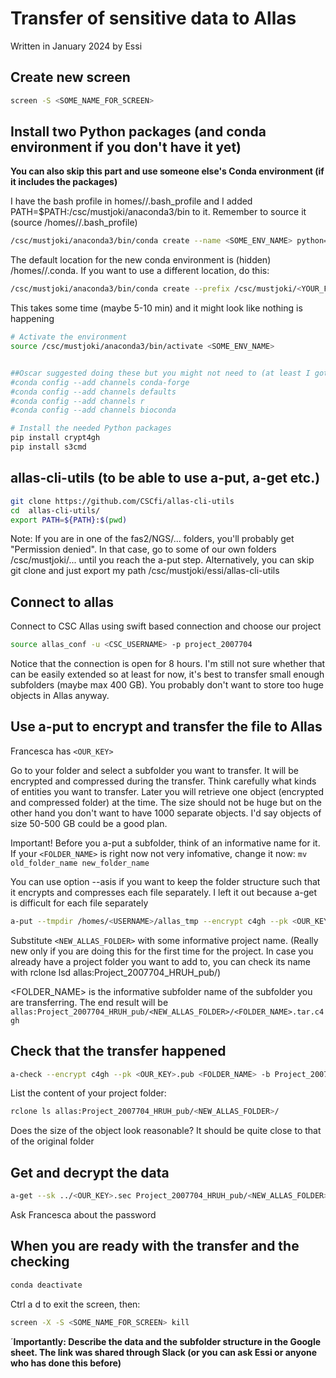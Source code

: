 # Transfer of sensitive data to Allas

Written in January 2024 by Essi

## Create new screen 

```bash
screen -S <SOME_NAME_FOR_SCREEN>
```

## Install two Python packages (and conda environment if you don't have it yet)

**You can also skip this part and use someone else's Conda environment (if it includes the packages)**

I have the bash profile in homes/<USERNAME>/.bash_profile and I added PATH=$PATH:/csc/mustjoki/anaconda3/bin to it. Remember to source it (source /homes/<USERNAME>/.bash_profile)

```bash
/csc/mustjoki/anaconda3/bin/conda create --name <SOME_ENV_NAME> python=3.7
```

The default location for the new conda environment is (hidden) /homes/<USERNAME>/.conda. If you want to use a different location, do this: 

```bash
/csc/mustjoki/anaconda3/bin/conda create --prefix /csc/mustjoki/<YOUR_FOLDER>/<SOME_ENV_NAME> python=3.7
```

This takes some time (maybe 5-10 min) and it might look like nothing is happening

```bash
# Activate the environment
source /csc/mustjoki/anaconda3/bin/activate <SOME_ENV_NAME>


##Oscar suggested doing these but you might not need to (at least I got "Warning: 'bioconda' already in 'channels' list, moving to the top")
#conda config --add channels conda-forge
#conda config --add channels defaults
#conda config --add channels r
#conda config --add channels bioconda

# Install the needed Python packages
pip install crypt4gh
pip install s3cmd
```

## allas-cli-utils (to be able to use a-put, a-get etc.)

```bash
git clone https://github.com/CSCfi/allas-cli-utils
cd  allas-cli-utils/
export PATH=${PATH}:$(pwd)
```

Note: If you are in one of the fas2/NGS/... folders, you'll probably get "Permission denied". In that case, go to some of our own folders /csc/mustjoki/... until you reach the a-put step.
Alternatively, you can skip git clone and just export my path /csc/mustjoki/essi/allas-cli-utils

## Connect to allas

Connect to CSC Allas using swift based connection and choose our project

```bash
source allas_conf -u <CSC_USERNAME> -p project_2007704
```

Notice that the connection is open for 8 hours. I'm still not sure whether that can be easily extended so at least for now, it's best to transfer small enough subfolders (maybe max 400 GB). You probably don't want to store too huge objects in Allas anyway.

## Use a-put to encrypt and transfer the file to Allas

Francesca has `<OUR_KEY>`

Go to your folder and select a subfolder you want to transfer. It will be encrypted and compressed during the transfer. Think carefully what kinds of entities you want to transfer. Later you will retrieve one object (encrypted and compressed folder) at the time. The size should not be huge but on the other hand you don't want to have 1000 separate objects. I'd say objects of size 50-500 GB could be a good plan.

Important! Before you a-put a subfolder, think of an informative name for it. If your `<FOLDER_NAME>` is right now not very infomative, change it now: `mv old_folder_name new_folder_name`

You can use option --asis if you want to keep the folder structure such that it encrypts and compresses each file separately. I left it out because a-get is difficult for each file separately

```bash
a-put --tmpdir /homes/<USERNAME>/allas_tmp --encrypt c4gh --pk <OUR_KEY>.pub <FOLDER_NAME> -b Project_2007704_HRUH_pub/<NEW_ALLAS_FOLDER>
```

Substitute `<NEW_ALLAS_FOLDER>` with some informative project name. (Really new only if you are doing this for the first time for the project. In case you already have a project folder you want to add to, you can check its name with rclone lsd allas:Project_2007704_HRUH_pub/)

<FOLDER_NAME> is the informative subfolder name of the subfolder you are transferring. The end result will be `allas:Project_2007704_HRUH_pub/<NEW_ALLAS_FOLDER>/<FOLDER_NAME>.tar.c4gh`

## Check that the transfer happened

```bash
a-check --encrypt c4gh --pk <OUR_KEY>.pub <FOLDER_NAME> -b Project_2007704_HRUH_pub/<NEW_ALLAS_FOLDER>
```

List the content of your project folder: 

```bash
rclone ls allas:Project_2007704_HRUH_pub/<NEW_ALLAS_FOLDER>/
```

Does the size of the object look reasonable? It should be quite close to that of the original folder

## Get and decrypt the data

```bash
a-get --sk ../<OUR_KEY>.sec Project_2007704_HRUH_pub/<NEW_ALLAS_FOLDER>/<FOLDER_NAME>.tar.c4gh
```

Ask Francesca about the password

## When you are ready with the transfer and the checking

```bash
conda deactivate
```

Ctrl a d to exit the screen, then: 

```bash
screen -X -S <SOME_NAME_FOR_SCREEN> kill
```

´**Importantly: Describe the data and the subfolder structure in the Google sheet. The link was shared through Slack (or you can ask Essi or anyone who has done this before)**
